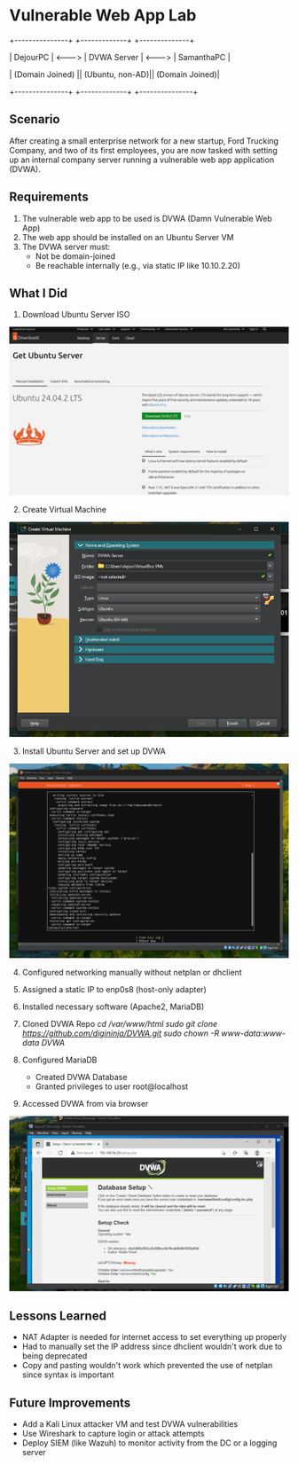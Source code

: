 # Vulnerable Web App Lab

+---------------+ +-------------+ +--------------+

| DejourPC | <---> | DVWA Server | <---> | SamanthaPC |

| (Domain Joined)  || (Ubuntu, non-AD)|| (Domain Joined)|

+---------------+ +-------------+ +---------------+


## Scenario
After creating a small enterprise network for a new startup, Ford Trucking Company, and two of its first employees, you are now tasked with setting up an internal company server running a vulnerable web app application (DVWA).

## Requirements

1. The vulnerable web app to be used is DVWA (Damn Vulnerable Web App)
2. The web app should be installed on an Ubuntu Server VM
3. The DVWA server must:
    - Not be domain-joined
    - Be reachable internally (e.g., via static IP like 10.10.2.20)

## What I Did

1. Download Ubuntu Server ISO
<img src="/images/download_ubuntu_server.png" alt="" width=600/>

2. Create Virtual Machine
<img src="/images/create_virtual_machine.png" alt="" width=600/>

3. Install Ubuntu Server and set up DVWA
<img src="/images/install_ubuntu.png" alt="" width=600/>

4. Configured networking manually without netplan or dhclient

5. Assigned a static IP to enp0s8 (host-only adapter)

6. Installed necessary software (Apache2, MariaDB)

7. Cloned DVWA Repo
    *cd /var/www/html*
    *sudo git clone https://github.com/digininja/DVWA.git*
    *sudo chown -R www-data:www-data DVWA*

8. Configured MariaDB
    - Created DVWA Database
    - Granted privileges to user root@localhost

9. Accessed DVWA from via browser
<img src="/images/access_dvwa.png" alt="" width=600/> 

## Lessons Learned
- NAT Adapter is needed for internet access to set everything up properly
- Had to manually set the IP address since dhclient wouldn't work due to being deprecated
- Copy and pasting wouldn't work which prevented the use of netplan since syntax is important

## Future Improvements
- Add a Kali Linux attacker VM and test DVWA vulnerabilities
- Use Wireshark to capture login or attack attempts
- Deploy SIEM (like Wazuh) to monitor activity from the DC or a logging server

    
